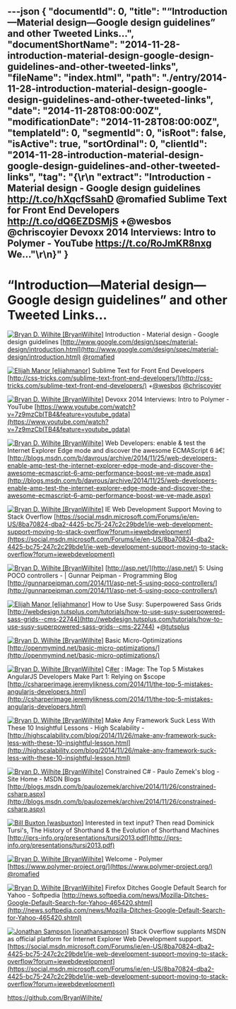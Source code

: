 ---json
{
  "documentId": 0,
  "title": "“Introduction—Material design—Google design guidelines” and other Tweeted Links…",
  "documentShortName": "2014-11-28-introduction-material-design-google-design-guidelines-and-other-tweeted-links",
  "fileName": "index.html",
  "path": "./entry/2014-11-28-introduction-material-design-google-design-guidelines-and-other-tweeted-links",
  "date": "2014-11-28T08:00:00Z",
  "modificationDate": "2014-11-28T08:00:00Z",
  "templateId": 0,
  "segmentId": 0,
  "isRoot": false,
  "isActive": true,
  "sortOrdinal": 0,
  "clientId": "2014-11-28-introduction-material-design-google-design-guidelines-and-other-tweeted-links",
  "tag": "{\r\n  \"extract\": \"Introduction - Material design - Google design guidelines <http://t.co/hXqcfSsahD> @romafied  Sublime Text for Front End Developers <http://t.co/dQ6EZDSMjS> +@wesbos @chriscoyier  Devoxx 2014 Interviews: Intro to Polymer - YouTube <https://t.co/RoJmKR8nxg>  We...\"\r\n}"
}
---

# “Introduction—Material design—Google design guidelines” and other Tweeted Links…

[<img alt="Bryan D. Wilhite [BryanWilhite]" src="https://songhay.blob.core.windows.net/shared-social-twitter/BryanWilhite.jpeg">](http://songhayblog.azurewebsites.net/ "Bryan D. Wilhite [BryanWilhite]") <span>Introduction - Material design - Google design guidelines [http://www.google.com/design/spec/material-design/introduction.html](http://www.google.com/design/spec/material-design/introduction.html) [@romafied](http://twitter.com/romafied)</span>

[<img alt="Elijah Manor [elijahmanor]" src="https://songhay.blob.core.windows.net/shared-social-twitter/elijahmanor.jpeg">](http://elijahmanor.com/ "Elijah Manor [elijahmanor]") <span>Sublime Text for Front End Developers [http://css-tricks.com/sublime-text-front-end-developers/](http://css-tricks.com/sublime-text-front-end-developers/) +[@wesbos](http://twitter.com/wesbos) [@chriscoyier](http://twitter.com/chriscoyier)</span>

[<img alt="Bryan D. Wilhite [BryanWilhite]" src="https://songhay.blob.core.windows.net/shared-social-twitter/BryanWilhite.jpeg">](http://songhayblog.azurewebsites.net/ "Bryan D. Wilhite [BryanWilhite]") <span>Devoxx 2014 Interviews: Intro to Polymer - YouTube [https://www.youtube.com/watch?v=7z9mzCblTB4&feature=youtube_gdata](https://www.youtube.com/watch?v=7z9mzCblTB4&feature=youtube_gdata)</span>

[<img alt="Bryan D. Wilhite [BryanWilhite]" src="https://songhay.blob.core.windows.net/shared-social-twitter/BryanWilhite.jpeg">](http://songhayblog.azurewebsites.net/ "Bryan D. Wilhite [BryanWilhite]") <span>Web Developers: enable & test the Internet Explorer Edge mode and discover the awesome ECMAScript 6 â€¦ [http://blogs.msdn.com/b/davrous/archive/2014/11/25/web-developers-enable-amp-test-the-internet-explorer-edge-mode-and-discover-the-awesome-ecmascript-6-amp-performance-boost-we-ve-made.aspx](http://blogs.msdn.com/b/davrous/archive/2014/11/25/web-developers-enable-amp-test-the-internet-explorer-edge-mode-and-discover-the-awesome-ecmascript-6-amp-performance-boost-we-ve-made.aspx)</span>

[<img alt="Bryan D. Wilhite [BryanWilhite]" src="https://songhay.blob.core.windows.net/shared-social-twitter/BryanWilhite.jpeg">](http://songhayblog.azurewebsites.net/ "Bryan D. Wilhite [BryanWilhite]") <span>IE Web Development Support Moving to Stack Overflow [https://social.msdn.microsoft.com/Forums/ie/en-US/8ba70824-dba2-4425-bc75-247c2c29bde1/ie-web-development-support-moving-to-stack-overflow?forum=iewebdevelopment](https://social.msdn.microsoft.com/Forums/ie/en-US/8ba70824-dba2-4425-bc75-247c2c29bde1/ie-web-development-support-moving-to-stack-overflow?forum=iewebdevelopment)</span>

[<img alt="Bryan D. Wilhite [BryanWilhite]" src="https://songhay.blob.core.windows.net/shared-social-twitter/BryanWilhite.jpeg">](http://songhayblog.azurewebsites.net/ "Bryan D. Wilhite [BryanWilhite]") <span>[http://asp.net/](http://asp.net/) 5: Using POCO controllers - | Gunnar Peipman - Programming Blog [http://gunnarpeipman.com/2014/11/asp-net-5-using-poco-controllers/](http://gunnarpeipman.com/2014/11/asp-net-5-using-poco-controllers/)</span>

[<img alt="Elijah Manor [elijahmanor]" src="https://songhay.blob.core.windows.net/shared-social-twitter/elijahmanor.jpeg">](http://elijahmanor.com/ "Elijah Manor [elijahmanor]") <span>How to Use Susy: Superpowered Sass Grids [http://webdesign.tutsplus.com/tutorials/how-to-use-susy-superpowered-sass-grids--cms-22744](http://webdesign.tutsplus.com/tutorials/how-to-use-susy-superpowered-sass-grids--cms-22744) +[@tutsplus](http://twitter.com/tutsplus)</span>

[<img alt="Bryan D. Wilhite [BryanWilhite]" src="https://songhay.blob.core.windows.net/shared-social-twitter/BryanWilhite.jpeg">](http://songhayblog.azurewebsites.net/ "Bryan D. Wilhite [BryanWilhite]") <span>Basic Micro-Optimizations [http://openmymind.net/basic-micro-optimizations/](http://openmymind.net/basic-micro-optimizations/)</span>

[<img alt="Bryan D. Wilhite [BryanWilhite]" src="https://songhay.blob.core.windows.net/shared-social-twitter/BryanWilhite.jpeg">](http://songhayblog.azurewebsites.net/ "Bryan D. Wilhite [BryanWilhite]") <span>C[#er](http://search.twitter.com/search?q=%23er) : IMage: The Top 5 Mistakes AngularJS Developers Make Part 1: Relying on $scope [http://csharperimage.jeremylikness.com/2014/11/the-top-5-mistakes-angularjs-developers.html](http://csharperimage.jeremylikness.com/2014/11/the-top-5-mistakes-angularjs-developers.html)</span>

[<img alt="Bryan D. Wilhite [BryanWilhite]" src="https://songhay.blob.core.windows.net/shared-social-twitter/BryanWilhite.jpeg">](http://songhayblog.azurewebsites.net/ "Bryan D. Wilhite [BryanWilhite]") <span>Make Any Framework Suck Less With These 10 Insightful&nbsp;Lessons - High Scalability - [http://highscalability.com/blog/2014/11/26/make-any-framework-suck-less-with-these-10-insightful-lesson.html](http://highscalability.com/blog/2014/11/26/make-any-framework-suck-less-with-these-10-insightful-lesson.html)</span>

[<img alt="Bryan D. Wilhite [BryanWilhite]" src="https://songhay.blob.core.windows.net/shared-social-twitter/BryanWilhite.jpeg">](http://songhayblog.azurewebsites.net/ "Bryan D. Wilhite [BryanWilhite]") <span>Constrained C# - Paulo Zemek's blog - Site Home - MSDN Blogs [http://blogs.msdn.com/b/paulozemek/archive/2014/11/26/constrained-csharp.aspx](http://blogs.msdn.com/b/paulozemek/archive/2014/11/26/constrained-csharp.aspx)</span>

[<img alt="Bill Buxton [wasbuxton]" src="https://songhay.blob.core.windows.net/shared-social-twitter/wasbuxton.jpg">](http://www.billbuxton.com/ "Bill Buxton [wasbuxton]") <span>Interested in text input? Then read Dominick Tursi's, The History of Shorthand & the Evolution of Shorthand Machines [http://iprs-info.org/presentations/tursi2013.pdf](http://iprs-info.org/presentations/tursi2013.pdf)</span>

[<img alt="Bryan D. Wilhite [BryanWilhite]" src="https://songhay.blob.core.windows.net/shared-social-twitter/BryanWilhite.jpeg">](http://songhayblog.azurewebsites.net/ "Bryan D. Wilhite [BryanWilhite]") <span>Welcome - Polymer [https://www.polymer-project.org/](https://www.polymer-project.org/) [@romafied](http://twitter.com/romafied)</span>

[<img alt="Bryan D. Wilhite [BryanWilhite]" src="https://songhay.blob.core.windows.net/shared-social-twitter/BryanWilhite.jpeg">](http://songhayblog.azurewebsites.net/ "Bryan D. Wilhite [BryanWilhite]") <span>Firefox Ditches Google Default Search for Yahoo - Softpedia [http://news.softpedia.com/news/Mozilla-Ditches-Google-Default-Search-for-Yahoo-465420.shtml](http://news.softpedia.com/news/Mozilla-Ditches-Google-Default-Search-for-Yahoo-465420.shtml)</span>

[<img alt="Jonathan Sampson [jonathansampson]" src="https://songhay.blob.core.windows.net/shared-social-twitter/jonathansampson.png">](http://sampson.ms/ "Jonathan Sampson [jonathansampson]") <span>Stack Overflow supplants MSDN as official platform for Internet Explorer Web Development support. [https://social.msdn.microsoft.com/Forums/ie/en-US/8ba70824-dba2-4425-bc75-247c2c29bde1/ie-web-development-support-moving-to-stack-overflow?forum=iewebdevelopment](https://social.msdn.microsoft.com/Forums/ie/en-US/8ba70824-dba2-4425-bc75-247c2c29bde1/ie-web-development-support-moving-to-stack-overflow?forum=iewebdevelopment)</span>

<https://github.com/BryanWilhite/>
